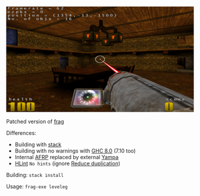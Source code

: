![Haskell frag 3D-shooter game screenshot](/Screenshot.png)

Patched version of [frag](https://wiki.haskell.org/Frag)

Differences:
* Building with [stack](http://haskellstack.org)
* Building with no warnings with [GHC 8.0](https://www.haskell.org/ghc/) (7.10 too)
* Internal [AFRP](https://wiki.haskell.org/Arrows-based_Functional_Reactive_Programming) replaced by external [Yampa](https://wiki.haskell.org/Yampa)
* [HLint](https://hackage.haskell.org/package/hlint) `No hints` (ignore [Reduce duplication](https://downloads.haskell.org/~ghc/8.0.1/docs/html/users_guide/extending_ghc.html#annotating-modules))

Building:
  `stack install`

Usage:
  `frag-exe leveleg`
